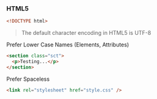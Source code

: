 ### HTML5

``` html
<!DOCTYPE html>
```
> The default character encoding in HTML5 is UTF-8

Prefer Lower Case Names (Elements, Attributes)
``` html
<section class="sct">
  <p>Testing...</p>
</section>
```

Prefer Spaceless
``` html
<link rel="stylesheet" href="style.css" />
```
